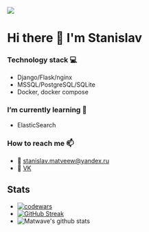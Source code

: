 ![](https://komarev.com/ghpvc/?username=MATwave)

# Hi there 👋 I'm Stanislav

### Technology stack 💻
 - Django/Flask/nginx
 - MSSQL/PostgreSQL/SQLite
 - Docker, docker compose
 
### I’m currently learning 🌱
 - ElasticSearch
 
### How to reach me 📫
 - 📧 stanislav.matveew@yandex.ru
 - 💬 [VK](https://vk.com/matveev_stanislav)
<!--
- 🔭 I’m currently working on ...
- 👯 I’m looking to collaborate on ...
- 🤔 I’m looking for help with ...
- 💬 Ask me about ...

- 😄 Pronouns: ...
- ⚡ Fun fact: ...
-->
## Stats
- [![codewars](https://www.codewars.com/users/MATwave/badges/small)](https://www.codewars.com/users/MATwave)
- [![GitHub Streak](http://github-readme-streak-stats.herokuapp.com?user=Matwave&date_format=j%20M%5B%20Y%5D)](https://git.io/streak-stats)
- ![Matwave's github stats](https://github-readme-stats.vercel.app/api?username=Matwave&show_icons=true&include_all_commits=true&count_private=true)
